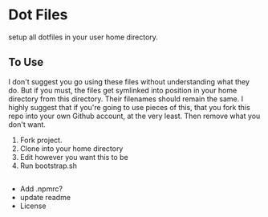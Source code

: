 # Dot Files
setup all dotfiles in your user home directory.

## To Use
I don't suggest you go using these files without understanding what they do. But if you must, the files get symlinked into position in your home directory from this directory. Their filenames should remain the same. I highly suggest that if you're going to use pieces of this, that you fork this repo into your own Github account, at the very least. Then remove what you don't want.

1. Fork project.
2. Clone into your home directory
3. Edit however you want this to be
4. Run bootstrap.sh

## 
* Add .npmrc?
* update readme
* License
